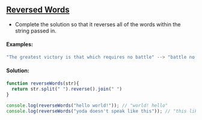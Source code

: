 ## [Reversed Words](https://www.codewars.com/kata/51c8991dee245d7ddf00000e/train/javascript)

- Complete the solution so that it reverses all of the words within the string passed in.

#### Examples:

```js
"The greatest victory is that which requires no battle" --> "battle no requires which that is victory greatest The"
```


#### Solution:

```js
function reverseWords(str){
  return str.split(" ").reverse().join(" ")
}

console.log(reverseWords("hello world!")); // "world! hello"
console.log(reverseWords("yoda doesn't speak like this")); // "this like speak doesn't yoda" 
```

